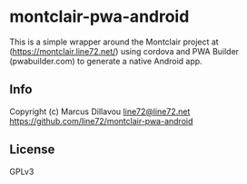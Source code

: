 # montclair-pwa-android

This is a simple wrapper around the Montclair project at (https://montclair.line72.net/) using cordova and PWA Builder (pwabuilder.com) to generate a native Android app.

## Info

Copyright (c) Marcus Dillavou <line72@line72.net>
https://github.com/line72/montclair-pwa-android

## License

GPLv3
